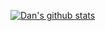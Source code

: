 [![Dan's github stats](https://github-readme-stats.vercel.app/api?username=danjac)](https://github.com/anuraghazra/github-readme-stats)
